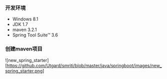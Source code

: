 ### 开发环境
- Windows 8.1
- JDK 1.7
- maven 3.2.1
- Spring Tool Suite™ 3.6

### 创建maven项目
![new_spring_starter][https://github.com/Utgard/smriti/blob/master/java/springboot/images/new_spring_starter.png]
